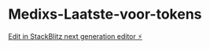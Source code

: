 # Medixs-Laatste-voor-tokens

[Edit in StackBlitz next generation editor ⚡️](https://stackblitz.com/~/github.com/Chalk4711/Medixs-Laatste-voor-tokens)